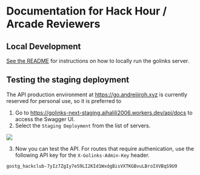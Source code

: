 # Documentation for Hack Hour / Arcade Reviewers

## Local Development

[See the README](../README.md#development) for instructions on how to locally run the golinks server.

## Testing the staging deployment

The API production environment at <https://go.andreijiroh.xyz> is currently reserved for personal use,
so it is preferred to

1. Go to <https://golinks-next-staging.ajhalili2006.workers.dev/api/docs> to access the Swagger UI.
2. Select the `Staging Deployment` from the list of servers.

![](https://files.slack.com/files-pri/T0266FRGM-F07CEURPSGP/image.png?pub_secret=2faa123191)

3. Now you can test the API. For routes that require authenication, use the following
API key for the `X-Golinks-Admin-Key` header.

```
gostg_hackclub-7yIz7ZgIy7eS9LI2KId1WxdgBisVXTKGBvuLBroIXVBqS9U9
```
